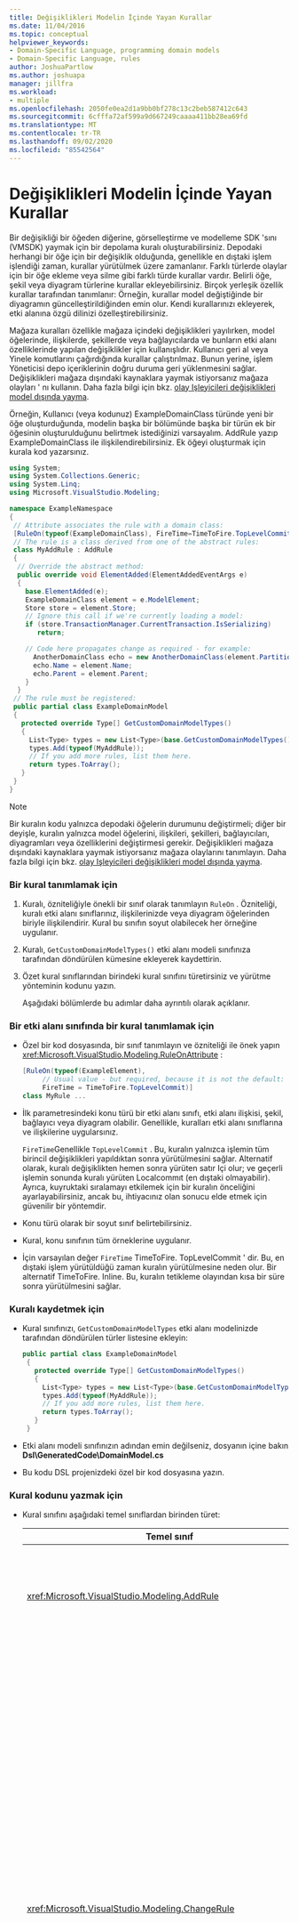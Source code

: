 ```yaml
---
title: Değişiklikleri Modelin İçinde Yayan Kurallar
ms.date: 11/04/2016
ms.topic: conceptual
helpviewer_keywords:
- Domain-Specific Language, programming domain models
- Domain-Specific Language, rules
author: JoshuaPartlow
ms.author: joshuapa
manager: jillfra
ms.workload:
- multiple
ms.openlocfilehash: 2050fe0ea2d1a9bb0bf278c13c2beb587412c643
ms.sourcegitcommit: 6cfffa72af599a9d667249caaaa411bb28ea69fd
ms.translationtype: MT
ms.contentlocale: tr-TR
ms.lasthandoff: 09/02/2020
ms.locfileid: "85542564"
---
```

# <a name="rules-propagate-changes-within-the-model"></a>Değişiklikleri Modelin İçinde Yayan Kurallar
Bir değişikliği bir öğeden diğerine, görselleştirme ve modelleme SDK 'sını (VMSDK) yaymak için bir depolama kuralı oluşturabilirsiniz. Depodaki herhangi bir öğe için bir değişiklik olduğunda, genellikle en dıştaki işlem işlendiği zaman, kurallar yürütülmek üzere zamanlanır. Farklı türlerde olaylar için bir öğe ekleme veya silme gibi farklı türde kurallar vardır. Belirli öğe, şekil veya diyagram türlerine kurallar ekleyebilirsiniz. Birçok yerleşik özellik kurallar tarafından tanımlanır: Örneğin, kurallar model değiştiğinde bir diyagramın güncelleştirildiğinden emin olur. Kendi kurallarınızı ekleyerek, etki alanına özgü dilinizi özelleştirebilirsiniz.

 Mağaza kuralları özellikle mağaza içindeki değişiklikleri yayılırken, model öğelerinde, ilişkilerde, şekillerde veya bağlayıcılarda ve bunların etki alanı özelliklerinde yapılan değişiklikler için kullanışlıdır. Kullanıcı geri al veya Yinele komutlarını çağırdığında kurallar çalıştırılmaz. Bunun yerine, işlem Yöneticisi depo içeriklerinin doğru duruma geri yüklenmesini sağlar. Değişiklikleri mağaza dışındaki kaynaklara yaymak istiyorsanız mağaza olayları ' nı kullanın. Daha fazla bilgi için bkz. [olay Işleyicileri değişiklikleri model dışında yayma](../modeling/event-handlers-propagate-changes-outside-the-model.md).

 Örneğin, Kullanıcı (veya kodunuz) ExampleDomainClass türünde yeni bir öğe oluşturduğunda, modelin başka bir bölümünde başka bir türün ek bir öğesinin oluşturulduğunu belirtmek istediğinizi varsayalım. AddRule yazıp ExampleDomainClass ile ilişkilendirebilirsiniz. Ek öğeyi oluşturmak için kurala kod yazarsınız.

```csharp
using System;
using System.Collections.Generic;
using System.Linq;
using Microsoft.VisualStudio.Modeling;

namespace ExampleNamespace
{
 // Attribute associates the rule with a domain class:
 [RuleOn(typeof(ExampleDomainClass), FireTime=TimeToFire.TopLevelCommit)]
 // The rule is a class derived from one of the abstract rules:
 class MyAddRule : AddRule
 {
  // Override the abstract method:
  public override void ElementAdded(ElementAddedEventArgs e)
  {
    base.ElementAdded(e);
    ExampleDomainClass element = e.ModelElement;
    Store store = element.Store;
    // Ignore this call if we're currently loading a model:
    if (store.TransactionManager.CurrentTransaction.IsSerializing)
       return;

    // Code here propagates change as required - for example:
      AnotherDomainClass echo = new AnotherDomainClass(element.Partition);
      echo.Name = element.Name;
      echo.Parent = element.Parent;
    }
  }
 // The rule must be registered:
 public partial class ExampleDomainModel
 {
   protected override Type[] GetCustomDomainModelTypes()
   {
     List<Type> types = new List<Type>(base.GetCustomDomainModelTypes());
     types.Add(typeof(MyAddRule));
     // If you add more rules, list them here.
     return types.ToArray();
   }
 }
}
```

> [!NOTE]
> Bir kuralın kodu yalnızca depodaki öğelerin durumunu değiştirmeli; diğer bir deyişle, kuralın yalnızca model öğelerini, ilişkileri, şekilleri, bağlayıcıları, diyagramları veya özelliklerini değiştirmesi gerekir. Değişiklikleri mağaza dışındaki kaynaklara yaymak istiyorsanız mağaza olaylarını tanımlayın. Daha fazla bilgi için bkz. [olay Işleyicileri değişiklikleri model dışında yayma](../modeling/event-handlers-propagate-changes-outside-the-model.md).

### <a name="to-define-a-rule"></a>Bir kural tanımlamak için

1. Kuralı, özniteliğiyle önekli bir sınıf olarak tanımlayın `RuleOn` . Özniteliği, kuralı etki alanı sınıflarınız, ilişkilerinizde veya diyagram öğelerinden biriyle ilişkilendirir. Kural bu sınıfın soyut olabilecek her örneğine uygulanır.

2. Kuralı, `GetCustomDomainModelTypes()` etki alanı modeli sınıfınıza tarafından döndürülen kümesine ekleyerek kaydettirin.

3. Özet kural sınıflarından birindeki kural sınıfını türetirsiniz ve yürütme yönteminin kodunu yazın.

   Aşağıdaki bölümlerde bu adımlar daha ayrıntılı olarak açıklanır.

### <a name="to-define-a-rule-on-a-domain-class"></a>Bir etki alanı sınıfında bir kural tanımlamak için

- Özel bir kod dosyasında, bir sınıf tanımlayın ve özniteliği ile önek yapın <xref:Microsoft.VisualStudio.Modeling.RuleOnAttribute> :

    ```csharp
    [RuleOn(typeof(ExampleElement),
         // Usual value - but required, because it is not the default:
         FireTime = TimeToFire.TopLevelCommit)]
    class MyRule ...

    ```

- İlk parametresindeki konu türü bir etki alanı sınıfı, etki alanı ilişkisi, şekil, bağlayıcı veya diyagram olabilir. Genellikle, kuralları etki alanı sınıflarına ve ilişkilerine uygularsınız.

     `FireTime`Genellikle `TopLevelCommit` . Bu, kuralın yalnızca işlemin tüm birincil değişiklikleri yapıldıktan sonra yürütülmesini sağlar. Alternatif olarak, kuralı değişiklikten hemen sonra yürüten satır Içi olur; ve geçerli işlemin sonunda kuralı yürüten Localcommıt (en dıştaki olmayabilir). Ayrıca, kuyruktaki sıralamayı etkilemek için bir kuralın önceliğini ayarlayabilirsiniz, ancak bu, ihtiyacınız olan sonucu elde etmek için güvenilir bir yöntemdir.

- Konu türü olarak bir soyut sınıf belirtebilirsiniz.

- Kural, konu sınıfının tüm örneklerine uygulanır.

- İçin varsayılan değer `FireTime` TimeToFire. TopLevelCommit ' dir. Bu, en dıştaki işlem yürütüldüğü zaman kuralın yürütülmesine neden olur. Bir alternatif TimeToFire. Inline. Bu, kuralın tetikleme olayından kısa bir süre sonra yürütülmesini sağlar.

### <a name="to-register-the-rule"></a>Kuralı kaydetmek için

- Kural sınıfınızı, `GetCustomDomainModelTypes` etki alanı modelinizde tarafından döndürülen türler listesine ekleyin:

    ```csharp
    public partial class ExampleDomainModel
     {
       protected override Type[] GetCustomDomainModelTypes()
       {
         List<Type> types = new List<Type>(base.GetCustomDomainModelTypes());
         types.Add(typeof(MyAddRule));
         // If you add more rules, list them here.
         return types.ToArray();
       }
     }

    ```

- Etki alanı modeli sınıfınızın adından emin değilseniz, dosyanın içine bakın **Dsl\GeneratedCode\DomainModel.cs**

- Bu kodu DSL projenizdeki özel bir kod dosyasına yazın.

### <a name="to-write-the-code-of-the-rule"></a>Kural kodunu yazmak için

- Kural sınıfını aşağıdaki temel sınıflardan birinden türet:

  | Temel sınıf | Tetikleyici |
  |-|-|
  | <xref:Microsoft.VisualStudio.Modeling.AddRule> | Öğe, bağlantı veya şekil eklendi.<br /><br /> Yeni öğelere ek olarak yeni ilişkileri algılamak için bunu kullanın. |
  | <xref:Microsoft.VisualStudio.Modeling.ChangeRule> | Bir etki alanı özellik değeri değiştirildi. Method bağımsız değişkeni eski ve yeni değerleri sağlar.<br /><br /> Şekiller için, bu kural yerleşik özelliği değiştiğinde tetiklenir `AbsoluteBounds` , şekil taşınır.<br /><br /> Çoğu durumda, `OnValueChanged` özellik işleyicisine veya geçersiz kılınması daha uygundur `OnValueChanging` . Bu yöntemler değişiklikten hemen önce ve sonra çağrılır. Buna karşılık, kural genellikle işlemin sonunda çalışır. Daha fazla bilgi için bkz. [etki alanı özellik değeri değişiklik işleyicileri](../modeling/domain-property-value-change-handlers.md). **Note:**  Bu kural bir bağlantı oluşturulduğunda veya silindiğinde tetiklenmez. Bunun yerine, `AddRule` `DeleteRule` etki alanı ilişkisi için bir ve yazın. |
  | <xref:Microsoft.VisualStudio.Modeling.DeletingRule> | Bir öğe veya bağlantı silinmek üzere olduğunda tetiklenir. ModelElement. ıssilmenin özelliği işlemin sonuna kadar doğru. |
  | <xref:Microsoft.VisualStudio.Modeling.DeleteRule> | Bir öğe veya bağlantı silindiğinde yapılır. Kural, DeletingRules dahil tüm diğer kuralların çalıştırıldıktan sonra yürütülür. ModelElement. IsDeleted yanlış ve ModelElement. IsDeleted doğru. Sonraki geri almaya izin vermek için, öğe bellekten kaldırılmamıştır, ancak Store. ElementDirectory 'den kaldırılır. |
  | <xref:Microsoft.VisualStudio.Modeling.MoveRule> | Bir öğe bir depolama bölümünden diğerine taşınır.<br /><br /> (Bunun şeklin grafik konumuyla ilgili olmadığına dikkat edin.) |
  | <xref:Microsoft.VisualStudio.Modeling.RolePlayerChangeRule> | Bu kural yalnızca etki alanı ilişkileri için geçerlidir. Bir bağlantı sonuna açıkça bir model öğesi atarsanız tetiklenir. |
  | <xref:Microsoft.VisualStudio.Modeling.RolePlayerPositionChangeRule> | Bir bağlantı üzerinde MoveBefore veya MoveToIndex metotları kullanılarak bir öğeden veya bir öğeden bağlantı sıralaması değiştirildiğinde tetiklenir. |
  | <xref:Microsoft.VisualStudio.Modeling.TransactionBeginningRule> | Bir işlem oluşturulduğunda yürütülür. |
  | <xref:Microsoft.VisualStudio.Modeling.TransactionCommittingRule> | İşlem teslim etmek üzere olduğunda yürütülür. |
  | <xref:Microsoft.VisualStudio.Modeling.TransactionRollingBackRule> | İşlem geri alınana kadar yürütüldüğünde yürütülür. |

- Her sınıfın geçersiz kılabileceğiniz bir yöntemi vardır. `override`Saptamak için sınıfınıza yazın. Bu yöntemin parametresi, değiştirilmekte olan öğeyi tanımlar.

  Kurallarla ilgili aşağıdaki noktalara dikkat edin:

1. Bir işlemdeki değişiklikler kümesi birçok kuralı tetikleyebilirler. Genellikle, en dıştaki işlem işlendiği zaman kurallar yürütülür. Belirtilmemiş bir sırada yürütülürler.

2. Bir kural, her zaman bir işlem içinde yürütülür. Bu nedenle, değişiklik yapmak için yeni bir işlem oluşturmanız gerekmez.

3. Bir işlem geri alındığında veya geri alma veya yineleme işlemleri gerçekleştirildiğinde kurallar yürütülmez. Bu işlemler deponun tüm içeriğini önceki durumuna sıfırlar. Bu nedenle, kuralınız mağaza dışındaki herhangi bir şeyin durumunu değiştirirse mağaza içeriğiyle eşitlenmiş halde kalabilir. Durumu mağaza dışında güncelleştirmek için olayları kullanmak daha iyidir. Daha fazla bilgi için bkz. [olay Işleyicileri değişiklikleri model dışında yayma](../modeling/event-handlers-propagate-changes-outside-the-model.md).

4. Bazı kurallar, bir model dosyadan yüklendiğinde yürütülür. Yükleme veya kaydetme işleminin devam edilip edilmeyeceğini öğrenmek için kullanın `store.TransactionManager.CurrentTransaction.IsSerializing` .

5. Kuralınızın kodu daha fazla kural tetikleyicisi oluşturursa, bu bunlar tetikleme listesinin sonuna eklenir ve işlem tamamlanmadan önce yürütülür. Silinmeyen kurallar tüm diğer kurallardan sonra yürütülür. Bir kural, her değişiklik için bir kez olmak üzere bir işlem içinde birçok kez çalıştırılabilir.

6. Kurallara ve kurallarından bilgi geçirmek için, içinde bilgileri saklayabilirsiniz `TransactionContext` . Bu yalnızca işlem sırasında tutulan bir sözlüktür. İşlem sona erdiğinde atılmış olur. Her kuraldaki olay bağımsız değişkenleri buna erişim sağlar. Kuralların öngörülebilir bir sırada yürütülebileceğini unutmayın.

7. Diğer alternatifleri göz önünde bulundurarak kuralları kullanın. Örneğin, bir değer değiştiğinde bir özelliği güncellemek istiyorsanız, hesaplanmış bir özellik kullanmayı düşünün. Bir şeklin boyutunu veya konumunu kısıtlamak istiyorsanız, bir kullanın `BoundsRule` . Özellik değerindeki bir değişikliğe yanıt vermek istiyorsanız, `OnValueChanged` özelliğine bir işleyici ekleyin. Daha fazla bilgi için bkz. [değişiklikleri yanıtlama ve yayma](../modeling/responding-to-and-propagating-changes.md).

## <a name="example"></a>Örnek
 Aşağıdaki örnek, iki öğeyi bağlamak için bir etki alanı ilişkisi örneği oluşturulduğunda bir özelliği günceller. Kural, yalnızca Kullanıcı diyagramda bir bağlantı oluşturduğunda değil, aynı zamanda program kodu bir bağlantı oluşturduğunda tetiklenecektir.

 Bu örneği test etmek için, görev akışı çözüm şablonunu kullanarak bir DSL oluşturun ve DSL projesindeki bir dosyaya aşağıdaki kodu ekleyin. Çözümü derleyin ve çalıştırın ve hata ayıklama projesinde örnek dosyayı açın. Açıklama şekli ve flow öğesi arasında bir açıklama bağlantısı çizin. Açıklamadaki metin, üzerine bağladığınız en son öğe üzerinde rapor olarak değişir.

 Uygulamada, genellikle her AddRule için bir DeleteRule yazarsınız.

```csharp
using System;
using System.Collections.Generic;
using System.Linq;
using System.Text;
using Microsoft.VisualStudio.Modeling;

namespace Company.TaskRuleExample
{

  [RuleOn(typeof(CommentReferencesSubjects))]
  public class RoleRule : AddRule
  {

    public override void ElementAdded(ElementAddedEventArgs e)
    {
      base.ElementAdded(e);
      CommentReferencesSubjects link = e.ModelElement as CommentReferencesSubjects;
      Comment comment = link.Comment;
      FlowElement subject = link.Subject;
      Transaction current = link.Store.TransactionManager.CurrentTransaction;
      // Don't want to run when we're just loading from file:
      if (current.IsSerializing) return;
      comment.Text = "Flow has " + subject.FlowTo.Count + " outgoing connections";
    }

  }

  public partial class TaskRuleExampleDomainModel
  {
    protected override Type[] GetCustomDomainModelTypes()
    {
      List<Type> types = new List<Type>(base.GetCustomDomainModelTypes());
      types.Add(typeof(RoleRule));
      return types.ToArray();
    }
  }

}
```

## <a name="see-also"></a>Ayrıca bkz.

- [Değişiklikleri Modelin Dışına Yayan Olay İşleyicileri](../modeling/event-handlers-propagate-changes-outside-the-model.md)